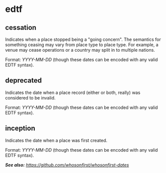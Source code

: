 # edtf

## cessation

Indicates when a place stopped being a "going concern". The semantics for something ceasing may vary from place type to place type. For example, a venue may cease operations or a country may split in to multiple nations.

Format: _YYYY-MM-DD_ (though these dates can be encoded with any valid EDTF syntax).

## deprecated

Indicates the date when a place record (either or both, really) was considered to be invalid.

Format: _YYYY-MM-DD_ (though these dates can be encoded with any valid EDTF syntax).

## inception

Indicates the date when a place was first created.

Format: _YYYY-MM-DD_ (though these dates can be encoded with any valid EDTF syntax).

_**See also:** https://github.com/whosonfirst/whosonfirst-dates_